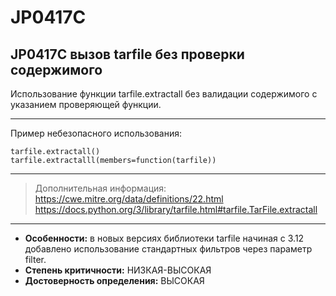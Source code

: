 # JP0417C
## JP0417C вызов tarfile без проверки содержимого
Использование функции tarfile.extractall без валидации содержимого с указанием
проверяющей функции.


---
Пример небезопасного использования:
```
tarfile.extractall()
tarfile.extractalll(members=function(tarfile))
```
---
> Дополнительная информация:
> <https://cwe.mitre.org/data/definitions/22.html>
> <https://docs.python.org/3/library/tarfile.html#tarfile.TarFile.extractall>
---
* __Особенности:__ в новых версиях библиотеки tarfile начиная с 3.12 добавлено
использование стандартных фильтров через параметр filter.
* __Степень критичности:__ НИЗКАЯ-ВЫСОКАЯ
* __Достоверность определения:__ ВЫСОКАЯ
